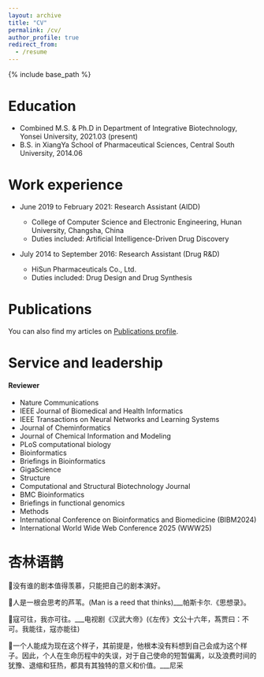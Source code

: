 ```yaml
---
layout: archive
title: "CV"
permalink: /cv/
author_profile: true
redirect_from:
  - /resume
---
```


{% include base_path %}

Education
======
*  Combined M.S. & Ph.D in Department of Integrative Biotechnology, Yonsei University, 2021.03 (present)
* B.S. in XiangYa School of Pharmaceutical Sciences, Central South University, 2014.06

Work experience
======

* June 2019 to February 2021: Research Assistant (AIDD)
  * College of Computer Science and Electronic Engineering, Hunan University, Changsha, China	
  * Duties included: Artificial Intelligence-Driven Drug Discovery


* July 2014 to September 2016: Research Assistant (Drug R&D)
  * HiSun Pharmaceuticals Co., Ltd.	
  * Duties included: Drug Design and Drug Synthesis


Publications
======
You can also find my articles on <a href="https://jianmin2drugai.github.io/publications/">Publications profile</a>.



Service and leadership
======

#### **Reviewer** 
* Nature Communications
* IEEE Journal of Biomedical and Health Informatics
* IEEE Transactions on Neural Networks and Learning Systems
* Journal of Cheminformatics
* Journal of Chemical Information and Modeling
* PLoS computational biology
* Bioinformatics
* Briefings in Bioinformatics
* GigaScience
* Structure
* Computational and Structural Biotechnology Journal
* BMC Bioinformatics
* Briefings in functional genomics
* Methods
* International Conference on Bioinformatics and Biomedicine (BIBM2024)
* International World Wide Web Conference 2025  (WWW25)





杏林语鹊
======


&#x1F331;没有谁的剧本值得羡慕，只能把自己的剧本演好。  

&#x1F331;人是一根会思考的芦苇。(Man is a reed that thinks)___帕斯卡尔.《思想录》。  

&#x1F331;寇可往，我亦可往。___电视剧《汉武大帝》(《左传》文公十六年，蒍贾曰：不可。我能往，寇亦能往)  

&#x1F331;一个人能成为现在这个样子，其前提是，他根本没有料想到自己会成为这个样子。因此，个人在生命历程中的失误，对于自己使命的短暂偏离，以及浪费时间的犹豫、退缩和狂热，都具有其独特的意义和价值。___尼采


